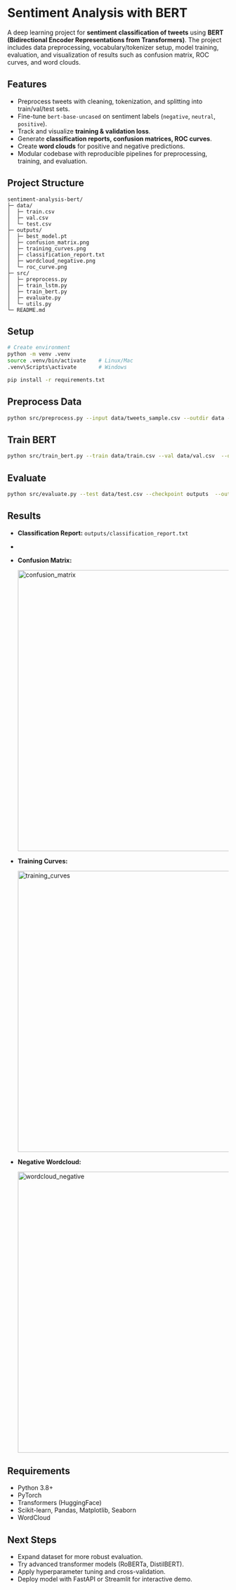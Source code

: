 # Sentiment Analysis with BERT

A deep learning project for **sentiment classification of tweets** using **BERT (Bidirectional Encoder Representations from Transformers)**. The project includes data preprocessing, vocabulary/tokenizer setup, model training, evaluation, and visualization of results such as confusion matrix, ROC curves, and word clouds.  

## Features
- Preprocess tweets with cleaning, tokenization, and splitting into train/val/test sets.  
- Fine-tune `bert-base-uncased` on sentiment labels (`negative`, `neutral`, `positive`).  
- Track and visualize **training & validation loss**.  
- Generate **classification reports, confusion matrices, ROC curves**.  
- Create **word clouds** for positive and negative predictions.  
- Modular codebase with reproducible pipelines for preprocessing, training, and evaluation.  

## Project Structure
```
sentiment-analysis-bert/
├─ data/
│  ├─ train.csv
│  ├─ val.csv
│  └─ test.csv
├─ outputs/
│  ├─ best_model.pt
│  ├─ confusion_matrix.png
│  ├─ training_curves.png
│  ├─ classification_report.txt
│  ├─ wordcloud_negative.png
│  └─ roc_curve.png
├─ src/
│  ├─ preprocess.py
│  ├─ train_lstm.py
│  ├─ train_bert.py
│  ├─ evaluate.py
│  └─ utils.py
└─ README.md
```

## Setup
```bash
# Create environment
python -m venv .venv
source .venv/bin/activate    # Linux/Mac
.venv\Scripts\activate       # Windows

pip install -r requirements.txt
```

## Preprocess Data
```bash
python src/preprocess.py --input data/tweets_sample.csv --outdir data --val-size 0.15 --test-size 0.15
```

## Train BERT
```bash
python src/train_bert.py --train data/train.csv --val data/val.csv  --outdir outputs --epochs 3 --batch-size 16 --lr 2e-5  --model bert-base-uncased --max-len 128
```

## Evaluate
```bash
python src/evaluate.py --test data/test.csv --checkpoint outputs  --outdir outputs --wordclouds
```

## Results
- **Classification Report:** `outputs/classification_report.txt`
- 
- **Confusion Matrix:**  

  <img width="800" height="640" alt="confusion_matrix" src="https://github.com/user-attachments/assets/f7c6d7c0-bb1d-467c-819a-2999a6d32e4f" />

- **Training Curves:**  

  <img width="960" height="640" alt="training_curves" src="https://github.com/user-attachments/assets/219af181-15fd-4f1e-aabe-c3234a816af7" />

- **Negative Wordcloud:**  

  <img width="1280" height="640" alt="wordcloud_negative" src="https://github.com/user-attachments/assets/1f68aed5-ad15-4388-b132-026fc7e5b65b" />

## Requirements
- Python 3.8+  
- PyTorch  
- Transformers (HuggingFace)  
- Scikit-learn, Pandas, Matplotlib, Seaborn  
- WordCloud  

## Next Steps
- Expand dataset for more robust evaluation.  
- Try advanced transformer models (RoBERTa, DistilBERT).  
- Apply hyperparameter tuning and cross-validation.  
- Deploy model with FastAPI or Streamlit for interactive demo.  
